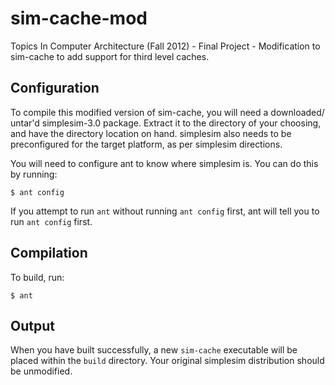 sim-cache-mod
=============

Topics In Computer Architecture (Fall 2012) - Final Project - Modification to sim-cache to add support for third level caches.

Configuration
-------------

To compile this modified version of sim-cache, you will need a downloaded/
untar'd simplesim-3.0 package. Extract it to the directory of your
choosing, and have the directory location on hand. simplesim also needs
to be preconfigured for the target platform, as per simplesim directions.

You will need to configure ant to know where simplesim is. You can do
this by running:

	$ ant config

If you attempt to run `ant` without running `ant config` first, ant
will tell you to run `ant config` first.

Compilation
-----------

To build, run:

	$ ant

Output
------

When you have built successfully, a new `sim-cache` executable will be placed within the `build` directory. Your original simplesim distribution
should be unmodified.


